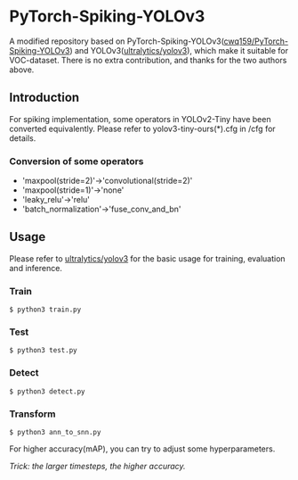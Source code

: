 # PyTorch-Spiking-YOLOv3
A modified repository based on PyTorch-Spiking-YOLOv3([cwq159/PyTorch-Spiking-YOLOv3](https://github.com/cwq159/PyTorch-Spiking-YOLOv3)) and YOLOv3([ultralytics/yolov3](https://github.com/ultralytics/yolov3)), which make it suitable for VOC-dataset. There is no extra contribution, and thanks for the two authors above.

## Introduction
For spiking implementation, some operators in YOLOv2-Tiny have been converted equivalently. Please refer to yolov3-tiny-ours(\*).cfg in /cfg for details.
### Conversion of some operators
+ 'maxpool(stride=2)'->'convolutional(stride=2)'
+ 'maxpool(stride=1)'->'none'
+ 'leaky_relu'->'relu'
+ 'batch_normalization'->'fuse_conv_and_bn'

## Usage
Please refer to [ultralytics/yolov3](https://github.com/ultralytics/yolov3) for the basic usage for training, evaluation and inference. 
### Train
```
$ python3 train.py
```
### Test
```
$ python3 test.py
```
### Detect
```
$ python3 detect.py
```
### Transform
```
$ python3 ann_to_snn.py
```
For higher accuracy(mAP), you can try to adjust some hyperparameters.

*Trick: the larger timesteps, the higher accuracy.*
